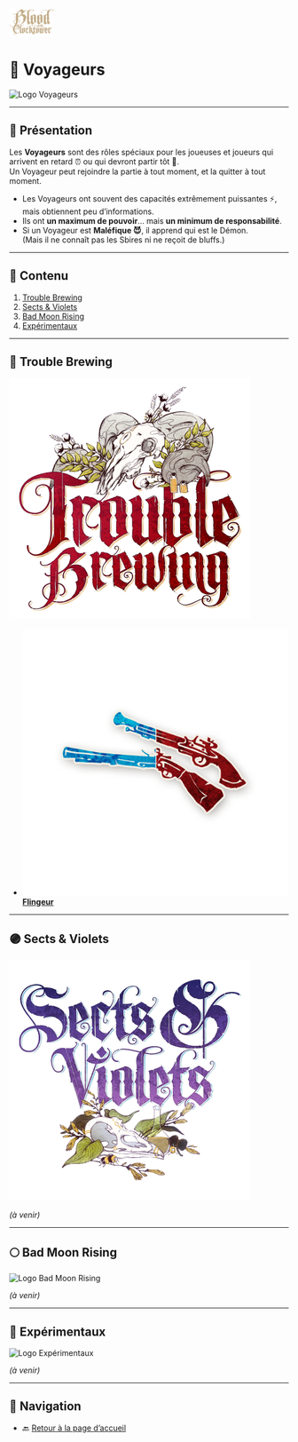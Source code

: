 
<p align="left">
  <a href="/botc-fr-bambi/">
    <img src="../images/logo.png" alt="Accueil BotC FR" width="80">
  </a>
</p>

# 🚶 Voyageurs  

![Logo Voyageurs](../images/Logo_voyageurs.png)  

---

## 📖 Présentation  

Les **Voyageurs** sont des rôles spéciaux pour les joueuses et joueurs qui arrivent en retard ⏰ ou qui devront partir tôt 🚪.  
Un Voyageur peut rejoindre la partie à tout moment, et la quitter à tout moment.  

- Les Voyageurs ont souvent des capacités extrêmement puissantes ⚡, mais obtiennent peu d’informations.  
- Ils ont **un maximum de pouvoir**… mais **un minimum de responsabilité**.  
- Si un Voyageur est **Maléfique 😈**, il apprend qui est le Démon.  
  (Mais il ne connaît pas les Sbires ni ne reçoit de bluffs.)  

---

## 📂 Contenu  

1. [Trouble Brewing](#-trouble-brewing)  
2. [Sects & Violets](#-sects--violets)  
3. [Bad Moon Rising](#-bad-moon-rising)  
4. [Expérimentaux](#-expérimentaux)  

---

## 🍺 Trouble Brewing  

![Logo Trouble Brewing](../images/Logo_trouble_brewing.png)  

- ![Flingeur](../images/Icon_gunslinger.png) [**Flingeur**](voyageurs/flingeur.md)  

---

## 🟣 Sects & Violets  

![Logo Sects & Violets](../images/Logo_sects_and_violets.png)  

*(à venir)*  

---

## 🌕 Bad Moon Rising  

![Logo Bad Moon Rising](../images/Logo_bad_moon_rising.png)  

*(à venir)*  

---

## 🧪 Expérimentaux  

![Logo Expérimentaux](../images/Logo_experimentaux.png)  

*(à venir)*  

---

## 📂 Navigation  
- 🔙 [Retour à la page d’accueil](../README.md)  
